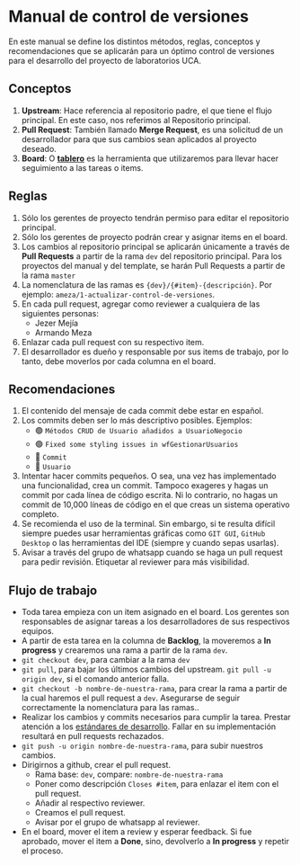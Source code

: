 # Manual de control de versiones

En este manual se define los distintos métodos, reglas, conceptos y recomendaciones que
se aplicarán para un óptimo control de versiones para el desarrollo del proyecto de
laboratorios UCA.

## Conceptos

1. **Upstream**: Hace referencia al repositorio padre, el que tiene el flujo principal. En
este caso, nos referimos al Repositorio principal.
2. **Pull Request**: También llamado **Merge Request**, es una solicitud de un desarrollador
para que sus cambios sean aplicados al proyecto deseado.
2. **Board**: O **[tablero](https://github.com/orgs/ProyectoLabUCA/projects/1)** es la herramienta que utilizaremos para llevar hacer seguimiento a las tareas o items.

## Reglas

1. Sólo los gerentes de proyecto tendrán permiso para editar el repositorio principal.
2. Sólo los gerentes de proyecto podrán crear y asignar items en el board.
3. Los cambios al repositorio principal se aplicarán únicamente a través de **Pull Requests** a partir de la rama `dev` del repositorio principal. Para los proyectos del manual y del template, se harán Pull Requests a partir de la rama `master`
4. La nomenclatura de las ramas es `{dev}/{#item}-{descripción}`. Por ejemplo: `ameza/1-actualizar-control-de-versiones`.
5. En cada pull request, agregar como reviewer a cualquiera de las siguientes personas:
    - Jezer Mejía
    - Armando Meza
6. Enlazar cada pull request con su respectivo item.
7. El desarrollador es dueño y responsable por sus items de trabajo, por lo tanto, debe moverlos por cada columna en el board.

## Recomendaciones

1. El contenido del mensaje de cada commit debe estar en español.
2. Los commits deben ser lo más descriptivo posibles. Ejemplos:
    - 🟢 `Métodos CRUD de Usuario añadidos a UsuarioNegocio`
    - 🟢 `Fixed some styling issues in wfGestionarUsuarios`
    - 🔴 `Commit`
    - 🔴 `Usuario`
3. Intentar hacer commits pequeños. O sea, una vez has implementado una funcionalidad,
crea un commit. Tampoco exageres y hagas un commit por cada línea de código escrita.
Ni lo contrario, no hagas un commit de 10,000 líneas de código en el que creas un
sistema operativo completo.
4. Se recomienda el uso de la terminal. Sin embargo, si te resulta difícil siempre puedes
usar herramientas gráficas como `GIT GUI`, `GitHub Desktop` o las herramientas del IDE
(siempre y cuando sepas usarlas).
5. Avisar a través del grupo de whatsapp cuando se haga un pull request para pedir revisión. Etiquetar al reviewer para más visibilidad.
## Flujo de trabajo

- Toda tarea empieza con un item asignado en el board. Los gerentes son responsables de asignar
tareas a los desarrolladores de sus respectivos equipos.
- A partir de esta tarea en la columna de **Backlog**, la moveremos a **In progress** y crearemos una rama a partir de la rama `dev`.
- `git checkout dev`, para cambiar a la rama `dev`
- `git pull`, para bajar los últimos cambios del upstream. `git pull -u origin dev`, si el comando anterior falla.
- `git checkout -b nombre-de-nuestra-rama`, para crear la rama a partir de la cual haremos el pull request a `dev`. Asegurarse de seguir correctamente la nomenclatura para las ramas..
- Realizar los cambios y commits necesarios para cumplir la tarea. Prestar atención a los [estándares de desarrollo](./Estandares%20de%20desarrollo%20y%20bases%20de%20datos.md). Fallar en su implementación resultará en pull requests rechazados.
- `git push -u origin nombre-de-nuestra-rama`, para subir nuestros cambios.
- Dirigirnos a github, crear el pull request. 
    - Rama base: `dev`, compare: `nombre-de-nuestra-rama`
    - Poner como descripción `Closes #item`, para enlazar el item con el pull request.
    - Añadir al respectivo reviewer.
    - Creamos el pull request.
    - Avisar por el grupo de whatsapp al reviewer.
- En el board, mover el item a review y esperar feedback. Si fue aprobado, mover el item a **Done**, 
sino, devolverlo a **In progress** y repetir el proceso.

